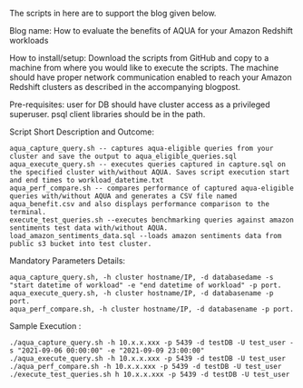 The scripts in here are to support the blog given below.
  
Blog name: How to evaluate the benefits of AQUA for your Amazon Redshift workloads

How to install/setup:
    Download the scripts from GitHub and copy to a machine from where you would like to execute the scripts. The machine should have proper network communication enabled to reach your Amazon Redshift clusters as described in the accompanying blogpost.

Pre-requisites:
    user for DB should have cluster access as a privileged superuser.
    psql client libraries should be in the path.


Script Short Description and Outcome:

    aqua_capture_query.sh -- captures aqua-eligible queries from your cluster and save the output to aqua_eligible_queries.sql
    aqua_execute_query.sh -- executes queries captured in capture.sql on the specified cluster with/without AQUA. Saves script execution start and end times to workload_datetime.txt
    aqua_perf_compare.sh -- compares performance of captured aqua-eligible queries with/without AQUA and generates a CSV file named aqua_benefit.csv and also displays performance comparison to the terminal.
    execute_test_queries.sh --executes benchmarking queries against amazon sentiments test data with/without AQUA.
    load_amazon_sentiments_data.sql --loads amazon sentiments data from public s3 bucket into test cluster.

Mandatory Parameters Details:

    aqua_capture_query.sh, -h cluster hostname/IP, -d databasedame -s "start datetime of workload" -e "end datetime of workload" -p port.
    aqua_execute_query.sh, -h cluster hostname/IP, -d databasename -p port. 
    aqua_perf_compare.sh, -h cluster hostname/IP, -d databasename -p port.

Sample Execution :

    ./aqua_capture_query.sh -h 10.x.x.xxx -p 5439 -d testDB -U test_user -s "2021-09-06 00:00:00" -e "2021-09-09 23:00:00"
    ./aqua_execute_query.sh -h 10.x.x.xxx -p 5439 -d testDB -U test_user
    ./aqua_perf_compare.sh -h 10.x.x.xxx -p 5439 -d testDB -U test_user
    ./execute_test_queries.sh h 10.x.x.xxx -p 5439 -d testDB -U test_user

